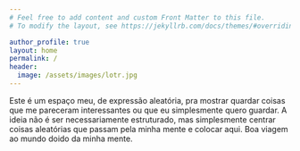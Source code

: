 ```yaml
---
# Feel free to add content and custom Front Matter to this file.
# To modify the layout, see https://jekyllrb.com/docs/themes/#overriding-theme-defaults

author_profile: true
layout: home
permalink: /
header:
  image: /assets/images/lotr.jpg
---
```


Este é um espaço meu, de expressão aleatória, pra mostrar quardar coisas que me pareceram interessantes ou que eu simplesmente quero guardar. A ideia não é ser necessariamente estruturado, mas simplesmente centrar coisas aleatórias que passam pela minha mente e colocar aqui. Boa viagem ao mundo doido da minha mente.